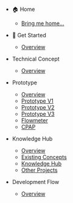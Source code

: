 * :house: Home
  * [Bring me home...](README.md)

* :rocket: Get Started
  * [Overview](01_getstarted/README.md)

* Technical Concept
  * [Overview](02_concept/README.md)

* Prototype
  * [Overview](03_prototype/README.md)
  * [Prototype V1](03_prototype/bagValveMaskProto1st.md)
  * [Prototype V2](03_prototype/bagValveMaskProto2nd.md)
  * [Prototype V3](03_prototype/bagValveMaskProto3rd.md)
  * [Flowmeter](03_prototype/flowmeter.md)
  * [CPAP](03_prototype/cpapPrototype.md)

* Knowledge Hub
  * [Overview](04_knowledge/README.md)
  * [Existing Concepts](04_knowledge/existingConcepts.md)
  * [Knowledge Hub](04_knowledge/knowledgeHub.md)
  * [Other Projects](04_knowledge/otherProjects.md)

* Development Flow
  * [Overview](08_development/README.md)

